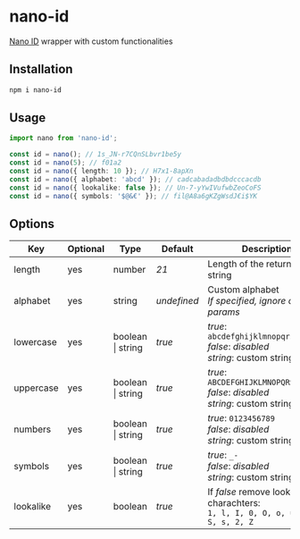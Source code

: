 # nano-id

[Nano ID](https://github.com/ai/nanoid) wrapper with custom functionalities

## Installation

```bash
npm i nano-id
```

## Usage

```typescript
import nano from 'nano-id';

const id = nano(); // 1s_JN-r7CQnSLbvr1be5y
const id = nano(5); // f01a2
const id = nano({ length: 10 }); // H7x1-8apXn
const id = nano({ alphabet: 'abcd' }); // cadcabadadbdbdcccacdb
const id = nano({ lookalike: false }); // Un-7-yYwIVufwbZeoCoFS
const id = nano({ symbols: '$@&€' }); // fil@A8a6gKZgWsdJ€i$YK
```

## Options

| Key       | Optional | Type              | Default     | Description                                                                            |
| --------- | -------- | ----------------- | ----------- | -------------------------------------------------------------------------------------- |
| length    | yes      | number            | _21_        | Length of the returned string                                                          |
| alphabet  | yes      | string            | _undefined_ | Custom alphabet<br>_If specified, ignore other params_                                 |
| lowercase | yes      | boolean \| string | _true_      | _true_: `abcdefghijklmnopqrstuvwxyz`<br>_false_: _disabled_<br>_string_: custom string |
| uppercase | yes      | boolean \| string | _true_      | _true_: `ABCDEFGHIJKLMNOPQRSTUVWXYZ`<br>_false_: _disabled_<br>_string_: custom string |
| numbers   | yes      | boolean \| string | _true_      | _true_: `0123456789`<br>_false_: _disabled_<br>_string_: custom string                 |
| symbols   | yes      | boolean \| string | _true_      | _true_: `_-`<br>_false_: _disabled_<br>_string_: custom string                         |
| lookalike | yes      | boolean           | _true_      | If _false_ remove lookalike charachters:<br>`1, l, I, 0, O, o, u, v, 5, S, s, 2, Z`    |
